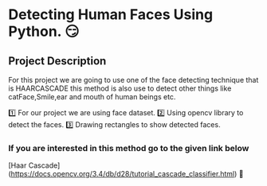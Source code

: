 # Detecting Human Faces Using Python. 😏

## Project Description 
For this project we are going to use one of the face detecting technique that is HAARCASCADE
this method is also use to detect other things like catFace,Smile,ear and mouth of human beings etc.

1️⃣ For our project we are using face dataset.
2️⃣ Using opencv library to detect the faces.
3️⃣ Drawing rectangles to show detected faces.

### If you are interested in this method go to the given link below

[Haar Cascade] (https://docs.opencv.org/3.4/db/d28/tutorial_cascade_classifier.html) 🔑